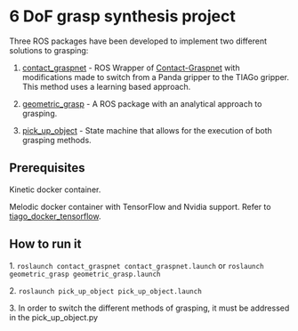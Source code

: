 # 6 DoF grasp synthesis project

Three ROS packages have been developed to implement two different solutions to grasping:

  1. [contact_graspnet](https://github.com/jucamohedano/ros_contact_graspnet/tree/main/contact_graspnet) - ROS Wrapper of [Contact-Graspnet](https://github.com/NVlabs/contact_graspnet) with modifications made to switch from a Panda gripper to the TIAGo gripper. This method uses a learning based approach.

  2. [geometric_grasp](https://github.com/jucamohedano/ros_contact_graspnet/tree/main/geometric_grasp) - A ROS package with an analytical approach to grasping.

  3. [pick_up_object](https://github.com/jucamohedano/ros_contact_graspnet/tree/main/pick_up_object) - State machine that allows for the execution of both grasping methods.

## Prerequisites

Kinetic docker container.

Melodic docker container with TensorFlow and Nvidia support. Refer to [tiago_docker_tensorflow](https://github.com/jucamohedano/tiago_docker_tensorflow).


## How to run it

  1\. `roslaunch contact_graspnet contact_graspnet.launch` or `roslaunch geometric_grasp geometric_grasp.launch`

  2\. `roslaunch pick_up_object pick_up_object.launch`
  
  3\. In order to switch the different methods of grasping, it must be addressed in the pick_up_object.py
